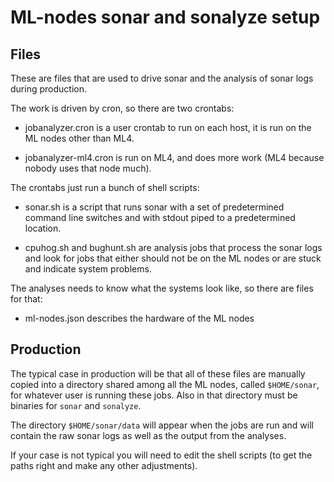 # ML-nodes sonar and sonalyze setup

## Files

These are files that are used to drive sonar and the analysis of sonar
logs during production.

The work is driven by cron, so there are two crontabs:

- jobanalyzer.cron is a user crontab to run on each host, it is run on
  the ML nodes other than ML4.

- jobanalyzer-ml4.cron is run on ML4, and does more work (ML4 because
  nobody uses that node much).

The crontabs just run a bunch of shell scripts:

- sonar.sh is a script that runs sonar with a set of predetermined
  command line switches and with stdout piped to a predetermined
  location.

- cpuhog.sh and bughunt.sh are analysis jobs that process the sonar
  logs and look for jobs that either should not be on the ML nodes or
  are stuck and indicate system problems.

The analyses needs to know what the systems look like, so there are
files for that:

- ml-nodes.json describes the hardware of the ML nodes

## Production

The typical case in production will be that all of these files are
manually copied into a directory shared among all the ML nodes, called
`$HOME/sonar`, for whatever user is running these jobs.  Also in that
directory must be binaries for `sonar` and `sonalyze`.

The directory `$HOME/sonar/data` will appear when the jobs are run and
will contain the raw sonar logs as well as the output from the
analyses.

If your case is not typical you will need to edit the shell scripts
(to get the paths right and make any other adjustments).
